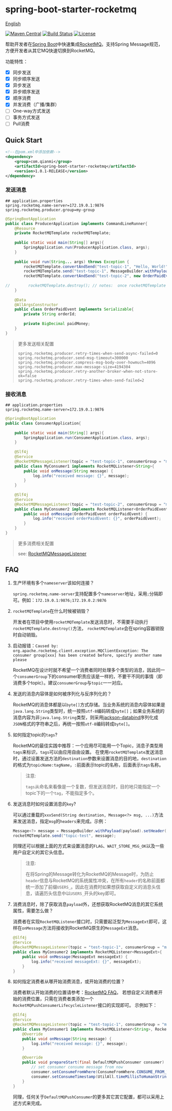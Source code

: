 # spring-boot-starter-rocketmq

[English](./README.md)

[![Maven Central](https://img.shields.io/badge/maven%20central-1.0.1--RELEASE-brightgreen.svg)](http://search.maven.org/#search%7Cga%7C1%7Cg%3A%22com.qianmi%22%20AND%20a%3A%22spring-boot-starter-rocketmq%22)
[![Build Status](https://travis-ci.org/QianmiOpen/spring-boot-starter-rocketmq.svg?branch=master)](https://travis-ci.org/QianmiOpen/spring-boot-starter-rocketmq)
[![License](https://img.shields.io/badge/license-Apache--2.0-blue.svg)](https://www.apache.org/licenses/LICENSE-2.0.html)

帮助开发者在[Spring Boot](http://projects.spring.io/spring-boot/)中快速集成[RocketMQ](http://rocketmq.apache.org/)。支持Spring Message规范，方便开发者从其它MQ快速切换到RocketMQ。


功能特性：

- [x] 同步发送
- [x] 同步顺序发送
- [x] 异步发送
- [x] 异步顺序发送
- [x] 顺序消费
- [x] 并发消费（广播/集群）
- [ ] One-way方式发送
- [ ] 事务方式发送
- [ ] Pull消费 

## Quick Start

```xml
<!--在pom.xml中添加依赖-->
<dependency>
    <group>com.qianmi</group>
    <artifactId>spring-boot-starter-rocketmq</artifactId>
    <version>1.0.1-RELEASE</version>
</dependency>
```

### 发送消息

```properties
## application.properties
spring.rocketmq.name-server=172.19.0.1:9876
spring.rocketmq.producer.group=my-group
```

```java
@SpringBootApplication
public class ProducerApplication implements CommandLineRunner{
    @Resource
    private RocketMQTemplate rocketMQTemplate;
    
    public static void main(String[] args){
        SpringApplication.run(ProducerApplication.class, args);
    }
    
    public void run(String... args) throws Exception {
        rocketMQTemplate.convertAndSend("test-topic-1", "Hello, World!");
        rocketMQTemplate.send("test-topic-1", MessageBuilder.withPayload("Hello, World! I'm from spring message").build());
        rocketMQTemplate.convertAndSend("test-topic-2", new OrderPaidEvent("T_001", new BigDecimal("88.00")));
        
//        rocketMQTemplate.destroy(); // notes:  once rocketMQTemplate be destroyed, you can not send any message again with this rocketMQTemplate
    }
    
    @Data
    @AllArgsConstructor
    public class OrderPaidEvent implements Serializable{
        private String orderId;
        
        private BigDecimal paidMoney;
    }
}
```

> 更多发送相关配置
>
> ```properties
> spring.rocketmq.producer.retry-times-when-send-async-failed=0
> spring.rocketmq.producer.send-msg-timeout=300000
> spring.rocketmq.producer.compress-msg-body-over-howmuch=4096
> spring.rocketmq.producer.max-message-size=4194304
> spring.rocketmq.producer.retry-another-broker-when-not-store-ok=false
> spring.rocketmq.producer.retry-times-when-send-failed=2
> ```

### 接收消息

```properties
## application.properties
spring.rocketmq.name-server=172.19.0.1:9876
```

```java
@SpringBootApplication
public class ConsumerApplication{
    
    public static void main(String[] args){
        SpringApplication.run(ConsumerApplication.class, args);
    }
    
    @Slf4j
    @Service
    @RocketMQMessageListener(topic = "test-topic-1", consumerGroup = "my-consumer_test-topic-1")
    public class MyConsumer1 implements RocketMQListener<String>{
        public void onMessage(String message) {
            log.info("received message: {}", message);
        }
    }
    
    @Slf4j
    @Service
    @RocketMQMessageListener(topic = "test-topic-2", consumerGroup = "my-consumer_test-topic-2")
    public class MyConsumer2 implements RocketMQListener<OrderPaidEvent>{
        public void onMessage(OrderPaidEvent orderPaidEvent) {
            log.info("received orderPaidEvent: {}", orderPaidEvent);
        }
    }
}
```


> 更多消费相关配置
>
> see: [RocketMQMessageListener](./src/main/java/com/qianmi/ms/starter/rocketmq/annotation/RocketMQMessageListener.java) 


## FAQ

1. 生产环境有多个`nameserver`该如何连接？

   `spring.rocketmq.name-server`支持配置多个`nameserver`地址，采用`;`分隔即可。例如：`172.19.0.1:9876;172.19.0.2:9876`

1. `rocketMQTemplate`在什么时候被销毁？

    开发者在项目中使用`rocketMQTemplate`发送消息时，不需要手动执行`rocketMQTemplate.destroy()`方法， `rocketMQTemplate`会在spring容器销毁时自动销毁。

1. 启动报错：`Caused by: org.apache.rocketmq.client.exception.MQClientException: The consumer group[xxx] has been created before, specify another name please`

    RocketMQ在设计时就不希望一个消费者同时处理多个类型的消息，因此同一个`consumerGroup`下的consumer职责应该是一样的，不要干不同的事情（即消费多个topic）。建议`consumerGroup`与`topic`一一对应。
    
1. 发送的消息内容体是如何被序列化与反序列化的？

    RocketMQ的消息体都是以`byte[]`方式存储。当业务系统的消息内容体如果是`java.lang.String`类型时，统一按照`utf-8`编码转成`byte[]`；如果业务系统的消息内容为非`java.lang.String`类型，则采用[jackson-databind](https://github.com/FasterXML/jackson-databind)序列化成`JSON`格式的字符串之后，再统一按照`utf-8`编码转成`byte[]`。
    
1. 如何指定topic的`tags`?

    RocketMQ的最佳实践中推荐：一个应用尽可能用一个Topic，消息子类型用`tags`来标识，`tags`可以由应用自由设置。
    在使用`rocketMQTemplate`发送消息时，通过设置发送方法的`destination`参数来设置消息的目的地，`destination`的格式为`topicName:tagName`，`:`前面表示topic的名称，后面表示`tags`名称。
    
    > 注意:
    >
    > `tags`从命名来看像是一个复数，但发送消息时，目的地只能指定一个topic下的一个`tag`，不能指定多个。
    
1. 发送消息时如何设置消息的`key`?

    可以通过重载的`xxxSend(String destination, Message<?> msg, ...)`方法来发送消息，指定`msg`的`headers`来完成。示例：
    
    ```java
    Message<?> message = MessageBuilder.withPayload(payload).setHeader(MessageConst.PROPERTY_KEYS, msgId).build();
    rocketMQTemplate.send("topic-test", message);
    ```

    同理还可以根据上面的方式来设置消息的`FLAG`、`WAIT_STORE_MSG_OK`以及一些用户自定义的其它头信息。
    
    > 注意:
    >
    > 在将Spring的Message转化为RocketMQ的Message时，为防止`header`信息与RocketMQ的系统属性冲突，在所有`header`的名称前面都统一添加了前缀`USERS_`。因此在消费时如果想获取自定义的消息头信息，请遍历头信息中以`USERS_`开头的key即可。
    
1. 消费消息时，除了获取消息`payload`外，还想获取RocketMQ消息的其它系统属性，需要怎么做？

    消费者在实现`RocketMQListener`接口时，只需要起泛型为`MessageExt`即可，这样在`onMessage`方法将接收到RocketMQ原生的`MessageExt`消息。
    
    ```java
    @Slf4j
    @Service
    @RocketMQMessageListener(topic = "test-topic-1", consumerGroup = "my-consumer_test-topic-1")
    public class MyConsumer2 implements RocketMQListener<MessageExt>{
        public void onMessage(MessageExt messageExt) {
            log.info("received messageExt: {}", messageExt);
        }
    }
    ```
    
1. 如何指定消费者从哪开始消费消息，或开始消费的位置？

    消费者默认开始消费的位置请参考：[RocketMQ FAQ](http://rocketmq.apache.org/docs/faq/)。
    若想自定义消费者开始的消费位置，只需在消费者类添加一个`RocketMQPushConsumerLifecycleListener`接口的实现即可。 示例如下：
    
    ```java
    @Slf4j
    @Service
    @RocketMQMessageListener(topic = "test-topic-1", consumerGroup = "my-consumer_test-topic-1")
    public class MyConsumer1 implements RocketMQListener<String>, RocketMQPushConsumerLifecycleListener {
        @Override
        public void onMessage(String message) {
            log.info("received message: {}", message);
        }
    
        @Override
        public void prepareStart(final DefaultMQPushConsumer consumer) {
            // set consumer consume message from now
            consumer.setConsumeFromWhere(ConsumeFromWhere.CONSUME_FROM_TIMESTAMP);
            consumer.setConsumeTimestamp(UtilAll.timeMillisToHumanString3(System.currentTimeMillis()));
        }
    }
    ```
    
    同理，任何关于`DefaultMQPushConsumer`的更多其它其它配置，都可以采用上述方式来完成。
